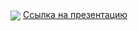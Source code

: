 <img src="https://habrastorage.org/files/27a/e8f/bdb/27ae8fbdbbc04712a5c303364f1b235e.png" align="center"/>

<a href="https://docs.google.com/presentation/d/1Ow_YFsh3dOLThZSLpYmaX62wC_gHntqQ0xeFL4Hx2gE/edit?usp=sharing">
	Ссылка на презентацию
</a>